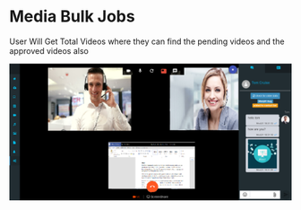 # Media Bulk Jobs

User Will Get Total Videos where they can find the pending videos and the approved videos also

![](../../.gitbook/assets/image%20%28176%29.png)

